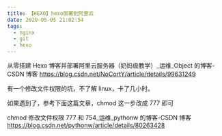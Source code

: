 ```yaml
---
title: 【HEXO】hexo部署到阿里云
date: 2020-05-05 21:02:54
tags:
  - nginx
  - git
  - hexo
---
```


从零搭建 Hexo 博客并部署阿里云服务器（奶妈级教学）\_运维\_Object 的博客-CSDN 博客 https://blog.csdn.net/NoCortY/article/details/99631249

有一个修改文件权限的坑，不了解 linux，卡了几小时。

如果遇到了，参考下面这篇文章，chmod 这一步改成 777 即可

chmod 修改文件权限 777 和 754\_运维\_pythonw 的博客-CSDN 博客 https://blog.csdn.net/pythonw/article/details/80263428
